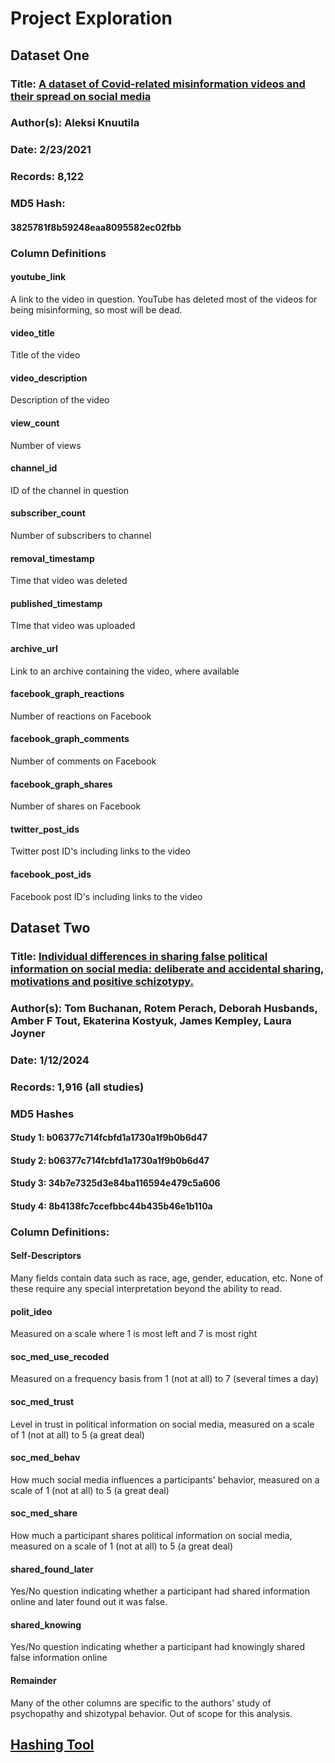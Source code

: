 # Project Exploration
## Dataset One
### Title: [A dataset of Covid-related misinformation videos and their spread on social media](https://zenodo.org/records/4557828)
### Author(s): Aleksi Knuutila
### Date: 2/23/2021
### Records: 8,122
### MD5 Hash: 
#### 3825781f8b59248eaa8095582ec02fbb
### Column Definitions
#### youtube_link
A link to the video in question. YouTube has deleted most of the videos for being misinforming, so most will be dead.
#### video_title
Title of the video
#### video_description
Description of the video
#### view_count
Number of views
#### channel_id
ID of the channel in question
#### subscriber_count
Number of subscribers to channel
#### removal_timestamp
Time that video was deleted
#### published_timestamp
TIme that video was uploaded
#### archive_url
Link to an archive containing the video, where available
#### facebook_graph_reactions
Number of reactions on Facebook
#### facebook_graph_comments
Number of comments on Facebook
#### facebook_graph_shares
Number of shares on Facebook
#### twitter_post_ids
Twitter post ID's including links to the video
#### facebook_post_ids
Facebook post ID's including links to the video

## Dataset Two
### Title: [Individual differences in sharing false political information on social media: deliberate and accidental sharing, motivations and positive schizotypy.](https://pmc.ncbi.nlm.nih.gov/articles/PMC11206957/)
### Author(s): Tom Buchanan, Rotem Perach, Deborah Husbands, Amber F Tout, Ekaterina Kostyuk, James Kempley, Laura Joyner
### Date: 1/12/2024
### Records: 1,916 (all studies)
### MD5 Hashes
#### Study 1: b06377c714fcbfd1a1730a1f9b0b6d47
#### Study 2: b06377c714fcbfd1a1730a1f9b0b6d47
#### Study 3: 34b7e7325d3e84ba116594e479c5a606
#### Study 4: 8b4138fc7ccefbbc44b435b46e1b110a
### Column Definitions:
#### Self-Descriptors
Many fields contain data such as race, age, gender, education, etc. None of these require any special interpretation beyond the ability to read.
#### polit_ideo
Measured on a scale where 1 is most left and 7 is most right
#### soc_med_use_recoded
Measured on a frequency basis from 1 (not at all) to 7 (several times a day)
#### soc_med_trust
Level in trust in political information on social media, measured on a scale of 1 (not at all) to 5 (a great deal)
#### soc_med_behav
How much social media influences a participants' behavior, measured on a scale of 1 (not at all) to 5 (a great deal)
#### soc_med_share
How much a participant shares political information on social media, measured on a scale of 1 (not at all) to 5 (a great deal)
#### shared_found_later
Yes/No question indicating whether a participant had shared information online and later found out it was false.
#### shared_knowing
Yes/No question indicating whether a participant had knowingly shared false information online
#### Remainder
Many of the other columns are specific to the authors' study of psychopathy and shizotypal behavior. Out of scope for this analysis. 

## [Hashing Tool](https://emn178.github.io/online-tools/md5_checksum.html)
